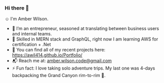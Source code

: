 ### Hi there 👋
:relaxed: I'm Amber Wilson.
- :dizzy: I’m an entrepreneur, seasoned at translating between business users and internal teams.
- :dart: Skilled in MERN stack and GraphQL, right now I am learning AWS for certification + .Net
- :rocket: You can find all of my recent projects here: https://awil414.github.io/Portfolio/
- :mailbox_with_mail: Reach me at: amber.wilson.code@gmail.com
- ⚡ Fun fact: I love taking solo adventure trips. My last one was 4-days backpacking the Grand Canyon rim-to-rim :sunrise_over_mountains:.
<!--
**awil414/awil414** is a ✨ _special_ ✨ repository because its `README.md` (this file) appears on your GitHub profile.

Here are some ideas to get you started:


- 👯 I’m looking to collaborate on ...
- 🤔 I’m looking for help with ...
- 💬 Ask me about ...
- 📫 How to reach me: ...
- 😄 Pronouns: ...

-->
